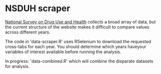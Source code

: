 # NSDUH scraper

[National Survey on Drug Use and Health](https://pdas.samhsa.gov/#/) collects a broad array of data, but the current structure of the website makes it difficult to compare values across different years.

The code in 'data-scraper.R' uses RSelenium to download the requested cross-tabs for each year. You should determine which years haveyour variables of interest available before running the analysis.

In progress: 'data-combined.R' which will combine the disparate datasets for analysis. 

